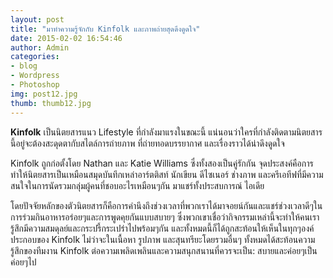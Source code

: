 ```yaml
---
layout: post
title: "มาทำความรู้จักกับ Kinfolk และภาพถ่ายสุดดึงดูดใจ"
date: 2015-02-02 16:54:46
author: Admin
categories: 
- blog 
- Wordpress
- Photoshop
img: post12.jpg
thumb: thumb12.jpg
---
```

<b>Kinfolk</b> เป็นนิตยสารแนว Lifestyle ที่กำลังมาแรงในขณะนี้ แน่นอนว่าใครที่กำลังติดตามนิตยสารนี้อยู่จะต้องสะดุดตากับสไตล์การถ่ายภาพ ที่ถ่ายทอดบรรยากาศ และเรื่องราวได้น่าดึงดูดใจ

Kinfolk ถูกก่อตั้งโดย Nathan และ Katie Williams ซึ่งทั้งสองเป็นคู่รักกัน จุดประสงค์คือการทำให้นิตยสารเป็นเหมือนสมุดบันทึกเหล่าอาร์ตติสท์ นักเขียน ดีไซเนอร์ ช่างภาพ และครีเอทีฟที่มีความสนใจในการนัดรวมกลุ่มผู้คนที่ชอบอะไรเหมือนๆกัน มาแชร์ทั้งประสบการณ์ ไอเดีย 

โดยปัจจัยหลักของตัวนิตยสารก็คือการคำนึงถึงช่วงเวลาที่พวกเราได้มาจอยน์กันและแชร์ช่วงเวลาดีๆในการร่วมกินอาหารอร่อยๆและการพูดคุยกันแบบสบายๆ ซึ่งพวกเขาเชื่อว่ากิจกรรมเหล่านี้จะทำให้คนเรารู้สึกมีความสมดุลย์และกระปรี้กระเปร่าไปพร้อมๆกัน และทั้งหมดนี้ก็ได้ถูกสะท้อนให้เห็นในทุกๆองค์ประกอบของ Kinfolk ไม่ว่าจะในเนื้อหา รูปภาพ และสุนทรียะโดยรวมอื่นๆ ทั้งหมดได้สะท้อนความรู้สึกของทีมงาน Kinfolk ต่อความเพลิดเพลินและความสนุกสนานที่ควรจะเป็น: สบายและค่อยๆเป็นค่อยๆไป


 <!--more-->


[hampden]: https://github.com/jekyll/jekyll